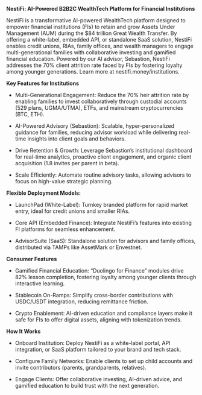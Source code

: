 **NestiFi: AI-Powered B2B2C WealthTech Platform for Financial Institutions**

NestiFi is a transformative AI-powered WealthTech platform designed to empower financial institutions (FIs) to retain and grow Assets Under Management (AUM) during the $84 trillion Great Wealth Transfer. By offering a white-label, embedded API, or standalone SaaS solution, NestiFi enables credit unions, RIAs, family offices, and wealth managers to engage multi-generational families with collaborative investing and gamified financial education. Powered by our AI advisor, Sebastion, NestiFi addresses the 70% client attrition rate faced by FIs by fostering loyalty among younger generations. Learn more at nestifi.money/institutions.

**Key Features for Institutions**

- Multi-Generational Engagement: Reduce the 70% heir attrition rate by enabling families to invest collaboratively through custodial accounts (529 plans, UGMA/UTMA), ETFs, and mainstream cryptocurrencies (BTC, ETH).

- AI-Powered Advisory (Sebastion): Scalable, hyper-personalized guidance for families, reducing advisor workload while delivering real-time insights into client goals and behaviors.

- Drive Retention & Growth: Leverage Sebastion’s institutional dashboard for real-time analytics, proactive client engagement, and organic client acquisition (1.8 invites per parent in beta).

- Scale Efficiently: Automate routine advisory tasks, allowing advisors to focus on high-value strategic planning.

**Flexible Deployment Models:**

- LaunchPad (White-Label): Turnkey branded platform for rapid market entry, ideal for credit unions and smaller RIAs.

- Core API (Embedded Finance): Integrate NestiFi’s features into existing FI platforms for seamless enhancement.

- AdvisorSuite (SaaS): Standalone solution for advisors and family offices, distributed via TAMPs like AssetMark or Envestnet.

**Consumer Features**

- Gamified Financial Education: “Duolingo for Finance” modules drive 82% lesson completion, fostering loyalty among younger clients through interactive learning.

- Stablecoin On-Ramps: Simplify cross-border contributions with USDC/USDT integration, reducing remittance friction.

- Crypto Enablement: AI-driven education and compliance layers make it safe for FIs to offer digital assets, aligning with tokenization trends.

**How It Works**

- Onboard Institution: Deploy NestiFi as a white-label portal, API integration, or SaaS platform tailored to your brand and tech stack.

- Configure Family Networks: Enable clients to set up child accounts and invite contributors (parents, grandparents, relatives).

- Engage Clients: Offer collaborative investing, AI-driven advice, and gamified education to build trust with the next generation.

